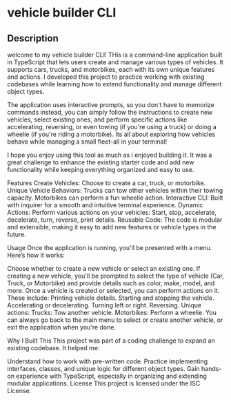 # vehicle builder CLI

## Description 
welcome to my vehicle builder CLI! THis is a command-line application built in TypeScript that lets users create and manage various types of vehicles. It supports cars, trucks, and motorbikes, each with its own unique features and actions. I developed this project to practice working with existing codebases while learning how to extend functionality and manage different object types.

The application uses interactive prompts, so you don't have to memorize commands instead, you can simply follow the instructions to create new vehicles, select existing ones, and perform specific actions like accelerating, reversing, or even towing (if you're using a truck) or doing a wheelie (if you're riding a motorbike). Its all about exploring how vehicles behave while managing a small fleet-all in your terminal!

I hope you enjoy using this tool as much as i enjoyed building it. It was a great challenge to enhance the existing starter code and add new functionality while keeping everything organized and easy to use.

Features
Create Vehicles: Choose to create a car, truck, or motorbike.
Unique Vehicle Behaviors:
Trucks can tow other vehicles within their towing capacity.
Motorbikes can perform a fun wheelie action.
Interactive CLI: Built with inquirer for a smooth and intuitive terminal experience.
Dynamic Actions: Perform various actions on your vehicles:
Start, stop, accelerate, decelerate, turn, reverse, print details.
Reusable Code: The code is modular and extensible, making it easy to add new features or vehicle types in the future.

Usage
Once the application is running, you'll be presented with a menu. Here’s how it works:

Choose whether to create a new vehicle or select an existing one.
If creating a new vehicle, you'll be prompted to select the type of vehicle (Car, Truck, or Motorbike) and provide details such as color, make, model, and more.
Once a vehicle is created or selected, you can perform actions on it. These include:
Printing vehicle details.
Starting and stopping the vehicle.
Accelerating or decelerating.
Turning left or right.
Reversing.
Unique actions:
Trucks: Tow another vehicle.
Motorbikes: Perform a wheelie.
You can always go back to the main menu to select or create another vehicle, or exit the application when you're done.

Why I Built This
This project was part of a coding challenge to expand an existing codebase. It helped me:

Understand how to work with pre-written code.
Practice implementing interfaces, classes, and unique logic for different object types.
Gain hands-on experience with TypeScript, especially in organizing and extending modular applications.
License
This project is licensed under the ISC License.